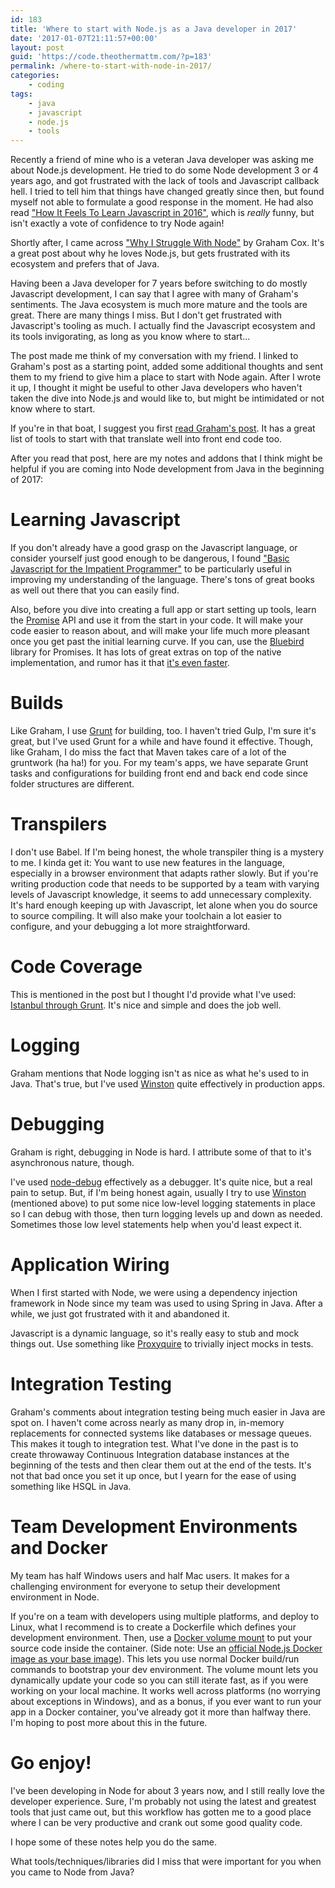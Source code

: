 ```yaml
---
id: 183
title: 'Where to start with Node.js as a Java developer in 2017'
date: '2017-01-07T21:11:57+00:00'
layout: post
guid: 'https://code.theothermattm.com/?p=183'
permalink: /where-to-start-with-node-in-2017/
categories:
    - coding
tags:
    - java
    - javascript
    - node.js
    - tools
---
```


<p>Recently a friend of mine who is a veteran Java developer was asking me about Node.js development.  He tried to do some Node development 3 or 4 years ago, and got frustrated with the lack of tools and Javascript callback hell.     I tried to tell him that things have changed greatly since then, but found myself not able to formulate a good response in the moment.  He had also read <a href="https://hackernoon.com/how-it-feels-to-learn-javascript-in-2016-d3a717dd577f">"How It Feels To Learn Javascript in 2016"</a>, which is <em>really</em> funny, but isn't exactly a vote of confidence to try Node again!</p>

<p>Shortly after, I came across <a href="https://dev.to/grahamcox82/why-i-struggle-with-node">"Why I Struggle With Node"</a> by Graham Cox.  It's a great post about why he loves Node.js, but gets frustrated with its ecosystem and prefers that of Java.  </p>

<p>Having been a Java developer for 7 years before switching to do mostly Javascript development, I can say that I agree with many of Graham's sentiments.  The Java ecosystem is much more mature and the tools are great. There are many things I miss. But I don't get frustrated with Javascript's tooling as much.  I actually find the Javascript ecosystem and its tools invigorating, as long as you know where to start...</p>

<p>The post made me think of my conversation with my friend.  I linked to Graham's post as a starting point, added some additional thoughts and sent them to my friend to give him a place to start with Node again.  After I wrote it up, I thought it might be useful to other Java developers who haven't taken the dive into Node.js and would like to, but might be intimidated or not know where to start.</p>

<p>If you're in that boat, I suggest you first <a href="https://dev.to/grahamcox82/why-i-struggle-with-node">read Graham's post</a>. It has a great list of tools to start with that translate well into front end code too.  </p>

<p>After you read that post, here are my notes and addons that I think might be helpful if you are coming into Node development from Java in the beginning of 2017:</p>

<h1 id="learningjavascript">Learning Javascript</h1>

<p>If you don't already have a good grasp on the Javascript language, or consider yourself just good enough to be dangerous, I found <a href="http://www.2ality.com/2013/06/basic-javascript.html">"Basic Javascript for the Impatient Programmer"</a> to be particularly useful in improving my understanding of the language.  There's tons of great books as well out there that you can easily find.</p>

<p>Also, before you dive into creating a full app or start setting up tools, learn the <a href="https://spring.io/understanding/javascript-promises">Promise</a> API and use it from the start in your code.  It will make your code easier to reason about, and will make your life much more pleasant once you get past the initial learning curve.  If you can, use the <a href="http://bluebirdjs.com/">Bluebird</a> library for Promises.  It has lots of great extras on top of the native implementation, and rumor has it that <a href="http://stackoverflow.com/a/34961040/288935">it's even faster</a>.</p>

<h1 id="building">Builds</h1>

<p>Like Graham, I use <a href="http://gruntjs.com/">Grunt</a> for building, too. I haven't tried Gulp, I'm sure it's great, but I've used Grunt for a while and have found it effective.  Though, like Graham, I do miss the fact that Maven takes care of a lot of the gruntwork (ha ha!) for you.  For my team's apps, we have separate Grunt tasks and configurations for building front end and back end code since folder structures are different.</p>

<h1 id="transpilers">Transpilers</h1>

<p>I don't use Babel. If I'm being honest, the whole transpiler thing is a mystery to me. I kinda get it: You want to use new features in the language, especially in a browser environment that adapts rather slowly.  But if you're writing production code that needs to be supported by a team with varying levels of Javascript knowledge, it seems to add unnecessary complexity. It's hard enough keeping up with Javascript, let alone when you do source to source compiling.  It will also make your toolchain a lot easier to configure, and your debugging a lot more straightforward.</p>

<h1 id="codecoverage">Code Coverage</h1>

<p>This is mentioned in the post but I thought I'd provide what I've used:  <a href="https://github.com/taichi/grunt-istanbul">Istanbul through Grunt</a>.  It's nice and simple and does the job well.</p>

<h1 id="logging">Logging</h1>

<p>Graham mentions that Node logging isn't as nice as what he's used to in Java.  That's true, but I've used <a href="https://github.com/winstonjs/winston">Winston</a> quite effectively in production apps.</p> 

<h1 id="debugging">Debugging</h1>

<p>Graham is right, debugging in Node is hard. I attribute some of that to it's asynchronous nature, though. </p>

<p>I've used <a href="https://www.npmjs.com/package/node-debug">node-debug</a> effectively as a debugger. It's quite nice, but a real pain to setup. But, if I'm being honest again, usually I try to use <a href="https://github.com/winstonjs/winston">Winston</a> (mentioned above) to put some nice low-level logging statements in place so I can debug with those, then turn logging levels up and down as needed.  Sometimes those low level statements help when you'd least expect it.</p>

<h1 id="applicationwiring">Application Wiring</h1>

<p>When I first started with Node, we were using a dependency injection framework in Node since my team was used to using Spring in Java.  After a while, we just got frustrated with it and abandoned it.</p>

<p>Javascript is a dynamic language, so it's really easy to stub and mock things out.  Use something like <a href="https://www.npmjs.com/package/proxyquire">Proxyquire</a> to trivially inject mocks in tests.</p>

<h1 id="integrationtesting">Integration Testing</h1>

<p>Graham's comments about integration testing being much easier in Java are spot on. I haven't come across nearly as many drop in, in-memory replacements for connected systems like databases or message queues.  This makes it tough to integration test.  What I've done in the past is to create throwaway Continuous Integration database instances at the beginning of the tests and then clear them out at the end of the tests.  It's not that bad once you set it up once, but I yearn for the ease of using something like HSQL in Java.</p>

<h1 id="developmentenvironmentsanddocker">Team Development Environments and Docker</h1>

<p>My team has half Windows users and half Mac users.  It makes for a challenging environment for everyone to setup their development environment in Node.  </p>

<p>If you're on a team with developers using multiple platforms, and deploy to Linux, what I recommend is to create a Dockerfile which defines your development environment. Then, use a <a href="https://docs.docker.com/engine/tutorials/dockervolumes/">Docker volume mount</a> to put your source code inside the container. (Side note:  Use an <a href="https://hub.docker.com/_/node/">official Node.js Docker image as your base image</a>). This lets you use normal Docker build/run commands to bootstrap your dev environment.  The volume mount lets you dynamically update your code so you can still iterate fast, as if you were working on your local machine.  It works well across platforms (no worrying about exceptions in Windows), and as a bonus, if you ever want to run your app in a Docker container, you've already got it more than halfway there.  I'm hoping to post more about this in the future.</p>

<h1 id="goenjoy">Go enjoy!</h1>

<p>I've been developing in Node for about 3 years now, and I still really love the developer experience.  Sure, I'm probably not using the latest and greatest tools that just came out, but this workflow has gotten me to a good place where I can be very productive and crank out some good quality code.</p>

<p>I hope some of these notes help you do the same.  </p>

<p>What tools/techniques/libraries did I miss that were important for you when you came to Node from Java?</p>